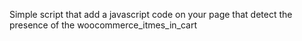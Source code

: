 Simple script that add a javascript code on your page that detect the presence of the woocommerce_itmes_in_cart
